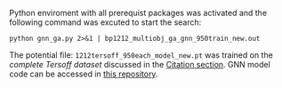 Python enviroment with all prerequist packages was activated and the following command was excuted to start the search:

`python gnn_ga.py 2>&1 | bp1212_multiobj_ga_gnn_950train_new.out`

The potential file: `1212tersoff_950each_model_new.pt` was trained on the *complete Tersoff dataset* discussed in the [Citation section](moga_gnn_search/README.md/#citation).
GNN model code can be accessed in [this repository](https://github.com/JannarZ/gnn_bp_gb_tersoff).
